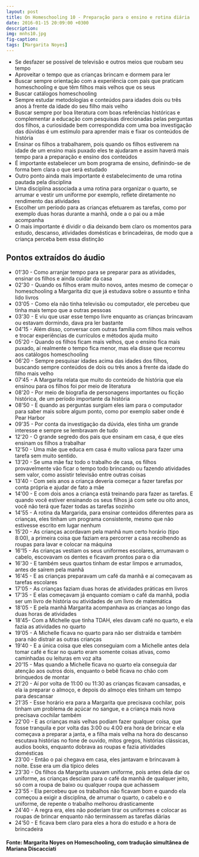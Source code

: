 ```yaml
---
layout: post
title: On Homeschooling 10 - Preparação para o ensino e rotina diária 
date: 2016-01-15 20:09:00 +0300
description: 
img: mnhs10.jpg
fig-caption: 
tags: [Margarita Noyes]
---
```


* Se desfazer se possível de televisão e outros meios que roubam seu tempo
* Aproveitar o tempo que as crianças brincam e dormem para ler
* Buscar sempre orientação com a experiência com pais que praticam homeschooling e que têm filhos mais velhos que os seus
* Buscar catálogos homeschooling
* Sempre estudar metodologias e conteúdos para idades dois ou três anos à frente da idade do seu filho mais velho
* Buscar sempre por boa literatura com boas referências históricas e complementar a educação com pesquisas direcionadas pelas perguntas dos filhos, a curiosidade bem correspondida com uma boa investigação das dúvidas é um estímulo para aprender mais e fixar os conteúdos de história
* Ensinar os filhos a trabalharem, pois quando os filhos estiverem na idade de um ensino mais puxado eles te ajudaram e assim haverá mais tempo para a preparação e ensino dos conteúdos
* É importante estabelecer um bom programa de ensino, definindo-se de forma bem clara o que será estudado
* Outro ponto ainda mais importante é estabelecimento de uma rotina pautada pela disciplina
* Uma disciplina associada a uma rotina para organizar o quarto, se arrumar e vestir um uniforme por exemplo, reflete diretamente no rendimento das atividades
* Escolher um período para as crianças efetuarem as tarefas, como por exemplo duas horas durante a manhã, onde a o pai ou a mãe acompanha
* O mais importante é dividir o dia deixando bem claro os momentos para estudo, descanso, atividades domésticas e brincadeiras, de modo que a criança perceba bem essa distinção

## Pontos extraídos do áudio

* 01'30 - Como arranjar tempo para se preparar para as atividades, ensinar os filhos e ainda cuidar da casa
* 02'30 - Quando os filhos eram muito novos, antes mesmo de começar o homeschooling a Margarita diz que já estudava sobre o assunto e tinha lido livros
* 03'05 - Como ela não tinha televisão ou computador, ele percebeu que tinha mais tempo que a outras pessoas
* 03'30 - E viu que usar esse tempo livre enquanto as crianças brincavam ou estavam dormindo, dava pra ler bastante
* 04'15 - Além disso, conversar com outras família com filhos mais velhos e trocar experiências de currículos e métodos ajuda muito
* 05'20 - Quando os filhos ficam mais velhos, que o ensino fica mais puxado, aí realmente o tempo fica menor, mas ela disse que recorreu aos catálogos homeschooling
* 06'20 - Sempre pesquisar idades acima das idades dos filhos, buscando sempre conteúdos de dois ou três anos à frente da idade do filho mais velho
* 07'45 - A Margarita relata que muito do conteúdo de história que ela ensinou para os filhos foi por meio de literatura
* 08'20 - Por meio de biografia de personagens importantes ou ficção histórica, de um período importante da história
* 08'50 - E quando as perguntas surgiam eles iam para o computador para saber mais sobre algum ponto, como por exemplo saber onde é Pear Harbor
* 09'35 - Por conta da investigação da dúvida, eles tinha um grande interesse e sempre se lembravam de tudo
* 12'20 - O grande segredo dos pais que ensinam em casa, é que eles ensinam os filhos a trabalhar
* 12'50 - Uma mãe que educa em casa é muito valiosa para fazer uma tarefa sem muito sentido.
* 13'20 - Se uma mãe faz todo o trabalho de casa, os filhos provavelmente  vão ficar o tempo todo brincando ou fazendo atividades sem valor, como assistir televisão entre outras coisas
* 13'40 - Com seis anos a criança deveria começar a fazer tarefas por conta própria e ajudar de fato a mãe
* 14'00 - E com dois anos a criança está treinando para fazer as tarefas. E quando você estiver ensinando os seus filhos já com sete ou oito anos, você não terá que fazer todas as tarefas sozinho
* 14'55 - A rotina da Margarida, para ensinar conteúdos diferentes para as crianças, eles tinham um programa consistente, mesmo que não estivesse escrito em lugar nenhum
* 15'20 - As crianças acordavam pela manhã num certo horário (tipo 8:00), a primeira coisa que faziam era percorrer a casa recolhendo as roupas para lavar e colocar na máquina
* 16'15 - As crianças vestiam os seus uniformes escolares, arrumavam o cabelo, escovavam os dentes e ficavam prontos para o dia
* 16'30 - E também seus quartos tinham de estar limpos e arrumados, antes de saírem pela manhã
* 16'45 - E as crianças preparavam um café da manhã e aí começavam as tarefas escolares
* 17'05 - As crianças faziam duas horas de atividades práticas em livros
* 17'35 - E elas começavam já enquanto comiam o café da manhã, podia ser um livro de história ou atividades de um livro de matemática
* 18'05 - E pela manhã Margarita acompanhava as crianças ao longo das duas horas de atividades
* 18'45- Com a Michelle que tinha TDAH, eles davam café no quarto, e ela fazia as atividades no quarto
* 19'05 - A Michelle ficava no quarto para não ser distraída e também para não distrair as outras crianças
* 19'40 - E a única coisa que eles conseguiam com a Michelle antes dela tomar café e ficar no quarto eram somente coisas ativas, como caminhadas ou leituras em voz alta
* 20'15 - Mas quando a Michelle ficava no quarto ela conseguia dar atenção aos outros dois, enquanto o bebê ficava no chão com brinquedos de montar
* 21'20 - Aí por volta de 11:00 ou 11:30 as crianças ficavam cansadas, e ela ia preparar o almoço, e depois do almoço eles tinham um tempo para descansar
* 21'35 - Esse horário era para a Margarita que precisava cochilar, pois tinham um problema de açúcar no sangue, e a criança mais nova precisava cochilar também
* 22'00 - E as crianças mais velhas podiam fazer qualquer coisa, que fosse tranquila e por volta das 3:00 ou 4:00 era hora de brincar e ela começava a preparar a janta, e a filha mais velha na hora do descanso escutava histórias no fone de ouvido, mitos gregos, histórias clássicas, audios books, enquanto dobrava as roupas e fazia atividades domésticas
* 23'00 - Então o pai chegava em casa, eles jantavam e brincavam à noite. Esse era um dia típico deles
* 23'30 - Os filhos da Margarita usavam uniforme, pois antes dela dar os uniforme, as crianças desciam para o café da manhã de qualquer jeito, só com a roupa de baixo ou qualquer roupa que achassem
* 23'55 - Ela percebeu que os trabalhos não ficavam bom e quando ela começou a exigir a disciplina, de arrumar o quarto, o cabelo e o uniforme, de repente o trabalho melhorou drasticamente
* 24'40 - A regra era, eles não poderiam tirar os uniformes e colocar as roupas de brincar enquanto não terminassem as tarefas diárias
* 24'50 - E ficava bem claro para eles a hora do estudo e a  hora de brincadeira

#### Fonte: Margarita Noyes on Homeschooling, com tradução simultânea de Mariana Discacciati